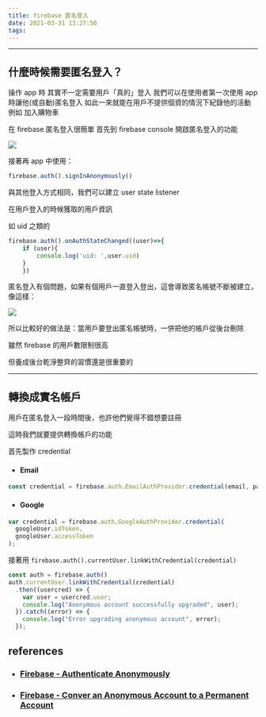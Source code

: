```yaml
---
title: firebase 匿名登入
date: 2021-03-31 13:27:50
tags:
---
```

***

## 什麼時候需要匿名登入？

操作 app 時
其實不一定需要用戶「真的」登入
我們可以在使用者第一次使用 app 時讓他(或自動)匿名登入
如此一來就能在用戶不提供個資的情況下紀錄他的活動
例如 加入購物車

在 firebase 匿名登入很簡單
首先到 firebase console 開啟匿名登入的功能

<img src="firebase啟用匿名登入功能.png">

接著再 app 中使用：

```javascript
firebase.auth().signInAnonymously()
```

與其他登入方式相同，我們可以建立 user state listener

在用戶登入的時候獲取的用戶資訊

如 uid 之類的

```javascript
firebase.auth().onAuthStateChanged((user)=>{
	if (user){
		console.log('uid: ',user.uid)
	}
	})
```

匿名登入有個問題，如果有個用戶一直登入登出，這會導致匿名帳號不斷被建立，像這樣：

<img src="重複建立匿名帳號.png" >	

所以比較好的做法是：當用戶要登出匿名帳號時，一併把他的帳戶從後台刪除

雖然 firebase 的用戶數限制很高

但養成後台乾淨整齊的習慣還是很重要的

***

## 轉換成實名帳戶

用戶在匿名登入一段時間後，也許他們覺得不錯想要註冊

這時我們就要提供轉換帳戶的功能 

首先製作 credential

- #### Email

```javascript
const credential = firebase.auth.EmailAuthProvider.credential(email, password);
```
- #### Google

```javascript
var credential = firebase.auth.GoogleAuthProvider.credential(
  googleUser.idToken,
  googleUser.accessToken
);
  ```

接著用 `firebase.auth().currentUser.linkWithCredential(credential)`

```javascript
const auth = firebase.auth()
auth.currentUser.linkWithCredential(credential)
  .then((usercred) => {
    var user = usercred.user;
    console.log("Anonymous account successfully upgraded", user);
  }).catch((error) => {
    console.log("Error upgrading anonymous account", error);
  });
```


## references

- ### [Firebase - Authenticate Anonymously](https://firebase.google.com/docs/auth/web/anonymous-auth)

- ### [Firebase - Conver an Anonymous Account to a Permanent Account](https://firebase.google.com/docs/auth/web/anonymous-auth#convert-an-anonymous-account-to-a-permanent-account)
